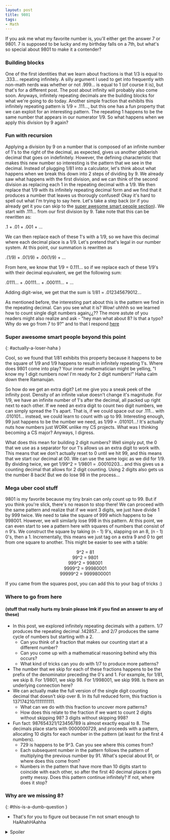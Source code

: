 ```yaml
---
layout: post
title: 9801
tags:
- Math
---
```


If you ask me what my favorite number is, you'll either get the answer 7 or 9801. 7 is supposed to be lucky and my birthday falls on a 7th, but what's so special about 9801 to make it a contender?

### Building blocks

One of the first identities that we learn about fractions is that 1/3 is equal to .333... repeating infinitely. A silly argument I used to get into frequently with non-math nerds was whether or not .999... is equal to 1 (of course it is), but that's for a different post. The post about infinity will probably also come soon. Anyways, infinitely repeating decimals are the building blocks for what we're going to do today. Another simple fraction that exhibits this infinitely repeating pattern is 1/9 = .111..., but this one has a fun property that we can exploit for an interesting pattern. The repeating 1 happens to be the same number that appears in our numerator 1/9. So what happens when we apply this division by 9 again? 

### Fun with recursion

Applying a division by 9 on a number that is composed of an infinite number of 1's to the right of the decimal, as expected, gives us another gibberish decimal that goes on indefinitely. However, the defining characteristic that makes this new number so interesting is the pattern that we see in the decimal. Instead of plugging 1/81 into a calculator, let's think about what happens when we break this down into 2 steps of dividing by 9. We already saw what happens with the first division, and we can think of the second division as replacing each 1 in the repeating decimal with a 1/9. We then replace that 1/9 with its infinitely repeating decimal form and we find that it produces a number that leaves us thorougly confused! Okay it's hard to spell out what I'm trying to say here. Let's take a step back (or if you already get it you can skip to the [super awesome smart people section](#actually-a-loser-haha)). We start with .111... from our first division by 9. Take note that this can be rewritten as:

.1 + .01 + .001 + ...

We can then replace each of these 1's with a 1/9, so we have this decimal where each decimal place is a 1/9. Let's pretend that's legal in our number system. At this point, our summation is rewritten as 

.(1/9) + .0(1/9) + .00(1/9) + ...

From here, we know that 1/9 = 0.111... so if we replace each of these 1/9's with their decimal equivalent, we get the following sum:

.0111... + .00111... + .000111... + ...

Adding digit-wise, we get that the sum is 1/81 = .012345679012... 

As mentioned before, the interesting part about this is the pattern we find in the repeating decimal. Can you see what it is? Wow! uhhhh so we learned how to count single digit numbers again¿¿?? The more astute of you readers might also realize and ask - "hey man what about 8? Is that a typo? Why do we go from 7 to 9?" and to that I respond [here](#this-is-a-dumb-question) 

### Super awesome smart people beyond this point
{: #actually-a-loser-haha }

Cool, so we found that 1/81 exhibits this property because it happens to be the square of 1/9 and 1/9 happens to result in infinitely repeating 1's. Where does 9801 come into play? Your inner mathematician might be yelling, "I know my 1 digit numbers now! I'm ready for 2 digit numbers!" Haha calm down there Ramanujan.

So how do we get an extra digit? Let me give you a sneak peek of the infinity post. Density of an infinite value doesn't change it's magnitude. For 1/9, we have an infinite number of 1's after the decimal, all packed up right next to each other. If we need an extra digit to count two digit numbers, we can simply spread the 1's apart. That is, if we could space out our .111... with .010101... instead, we could learn to count with up to 99. Interesting enough, 99 just happens to be the number we need, as 1/99 = .010101...! It's actually nuts how numbers just WORK unlike my CS projects. What was I thinking becoming a CS major? Anyways, I digress. 

What does this mean for building 2 digit numbers? Well simply put, the 0 that we use as a separator for our 1's allows us an extra digit to work with. This means that we don't actually reset to 0 until we hit 99, and this means that we start our decimal at 00. We can use the same logic as we did for 1/9. By dividing twice, we get 1/99^2 = 1/9801 = .00010203... and this gives us a counting decimal that allows for 2 digit counting. Using 2 digits also gets us the number 8 back! But we do lose 98 in the process... 

### Mega uber cool stuff

9801 is my favorite because my tiny brain can only count up to 99. But if you think you're slick, there's no reason to stop there! We can proceed with the same pattern and realize that if we want 3 digits, we just have divide 1 by 999 twice. We need to take the square of 999 which happens to be 998001. However, we will similarly lose 998 in this pattern. At this point, we can even start to see a pattern here with squares of numbers that consist of n 9's. We construct the square by taking (n - 1) 9's, slapping on an 8, (n - 1) 0's, then a 1. Incrementally, this means we just tag on a extra 9 and 0 to get from one square to another. This might be easier to see with a table:

<div align="center">
9^2 = 81
<br>
99^2 = 9801
<br>
999^2 = 998001
<br>
9999^2 = 99980001
<br>
99999^2 = 9999800001
</div>

If you came from the squares post, you can add this to your bag of tricks :)

### Where to go from here 
#### (stuff that really hurts my brain please lmk if you find an answer to any of these)

- In this post, we explored infinitely repeating decimals with a pattern. 1/7 produces the repeating decimal .142857... and 2/7 produces the same cycle of numbers but starting with a 2.
  - Can you think of a fraction that makes our counting start at a different number?
  - Can you come up with a mathematical reasoning behind why this occurs?
  - What kind of tricks can you do with 1/7 to produce more patterns?
- The number that we skip for each of these fractions happens to be the prefix of the denominator preceding the 0's and 1. For example, for 1/81, we skip 8. For 1/9801, we skip 98. For 1/998001, we skip 998. Is there an underlying connection here? 
- We can actually make the full version of the single digit counting decimal that doesn't skip over 8. In its full reduced form, this fraction is 137174210/1111111111. 
  - What can we do with this fraction to uncover more patterns?
  - How does this relate to the fraction if we want to count 2 digits without skipping 98? 3 digits without skipping 998?
- Fun fact: 987654321/123456789 is almost exactly equal to 8. The decimals place starts with 0000000729, and proceeds with a pattern, allocating 10 digits for each number in the pattern (at least for the first 4 numbers).
  - 729 is happens to be 9^3. Can you see where this comes from? 
  - Each subsequent number in the pattern follows the pattern of multiplying the previous number by 91. What's special about 91, or where does this come from?
  - Numbers in the pattern that have more than 10 digits start to coincide with each other, so after the first 40 decimal places it gets pretty messy. Does this pattern continue infinitely? If not, where does it stop?


### Why are we missing 8?
{: #this-is-a-dumb-question }
- That's for you to figure out because I'm not smart enough to HaAhahHAahha
<details>
  <summary>Spoiler</summary>
  Just kidding it's just because of the carryover during the addition when one of our digits would have hit 10.
  On the other hand 8 is a dumb number and we don't need it anyways : )
</details>

<br>
